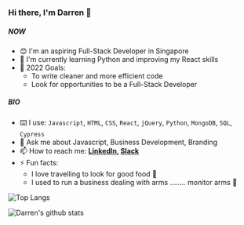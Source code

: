 ### Hi there, I'm Darren 👋

##### NOW
- 😊 I'm an aspiring Full-Stack Developer in Singapore
- 📖 I'm currently learning Python and improving my React skills
- 🥅 2022 Goals:
  - To write cleaner and more efficient code
  - Look for opportunities to be a Full-Stack Developer

##### BIO
- ⌨️ I use: `Javascript`, `HTML`, `CSS`, `React`, `jQuery`, `Python`, `MongoDB`, `SQL`, `Cypress`
- 💬 Ask me about Javascript, Business Development, Branding
- 📫 How to reach me: 
**[LinkedIn](https://www.linkedin.com/in/yuanfengdarren/), [Slack](U02B2170FN2)**
- ⚡ Fun facts: 
  - I love travelling to look for good food 🍗
  - I used to run a business dealing with arms ........ monitor arms 🦾

![Top Langs](https://github-readme-stats.vercel.app/api/top-langs/?username=darrentanyf&hide_border=true&layout=compact&theme=dark)

![Darren's github stats](https://github-readme-stats.vercel.app/api?username=darrentanyf&hide_border=true&show_icons=true&theme=dark)

